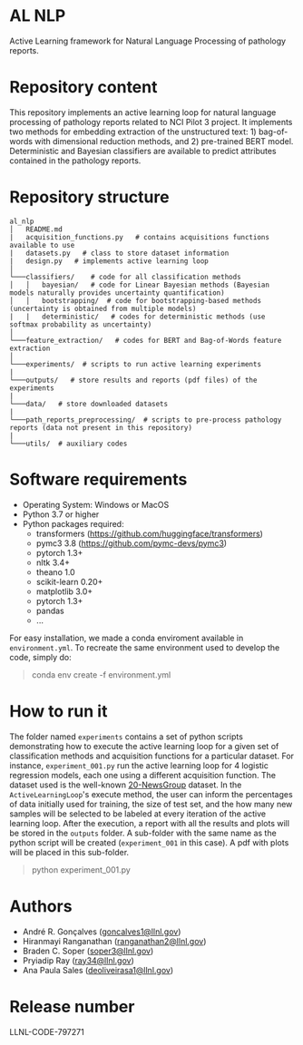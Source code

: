 # AL NLP
Active Learning framework for Natural Language Processing of pathology reports.

# Repository content

This repository implements an active learning loop for natural language processing of pathology reports related to NCI Pilot 3 project. It implements two methods for embedding extraction of the unstructured text: 1) bag-of-words with dimensional reduction methods, and 2) pre-trained BERT model. Deterministic and Bayesian classifiers are available to predict attributes contained in the pathology reports.

# Repository structure

```
al_nlp
│   README.md  
|   acquisition_functions.py   # contains acquisitions functions available to use
|   datasets.py   # class to store dataset information
|   design.py   # implements active learning loop
│
└───classifiers/    # code for all classification methods
│   │   bayesian/   # code for Linear Bayesian methods (Bayesian models naturally provides uncertainty quantification)
│   │   bootstrapping/  # code for bootstrapping-based methods (uncertainty is obtained from multiple models)
|   |   deterministic/   # codes for deterministic methods (use softmax probability as uncertainty)
│   
└───feature_extraction/   # codes for BERT and Bag-of-Words feature extraction
│   
└───experiments/  # scripts to run active learning experiments
|
└───outputs/   # store results and reports (pdf files) of the experiments
|
└───data/   # store downloaded datasets
|
└───path_reports_preprocessing/  # scripts to pre-process pathology reports (data not present in this repository)
|
└───utils/  # auxiliary codes

```

# Software requirements
- Operating System: Windows or MacOS
- Python 3.7 or higher
- Python packages required:
  - transformers (https://github.com/huggingface/transformers)
  - pymc3 3.8 (https://github.com/pymc-devs/pymc3)
  - pytorch 1.3+
  - nltk  3.4+
  - theano 1.0
  - scikit-learn 0.20+
  - matplotlib 3.0+
  - pytorch 1.3+
  - pandas 
  - ...

For easy installation, we made a conda enviroment available in `environment.yml`. To recreate the same environment used to develop the code, simply do:

> conda env create -f environment.yml

# How to run it
The folder named `experiments` contains a set of python scripts demonstrating how to execute the active learning loop for a given set of classification methods and acquisition functions for a particular dataset. For instance, `experiment_001.py` run the active learning loop for 4 logistic regression models, each one using a different acquisition function. The dataset used is the well-known [20-NewsGroup](https://scikit-learn.org/0.19/datasets/twenty_newsgroups.html) dataset. In the `ActiveLearningLoop`'s execute method, the user can inform the percentages of data initially used for training, the size of test set, and the how many new samples will be selected to be labeled at every iteration of the active learning loop. After the execution, a report with all the results and plots will be stored in the `outputs` folder. A sub-folder with the same name as the python script will be created (`experiment_001` in this case). A pdf with plots will be placed in this sub-folder.

> python experiment_001.py

# Authors

- André R. Gonçalves (goncalves1@llnl.gov)
- Hiranmayi Ranganathan (ranganathan2@llnl.gov)
- Braden C. Soper (soper3@llnl.gov)
- Pryiadip Ray (ray34@llnl.gov)
- Ana Paula Sales (deoliveirasa1@llnl.gov)

# Release number

LLNL-CODE-797271
